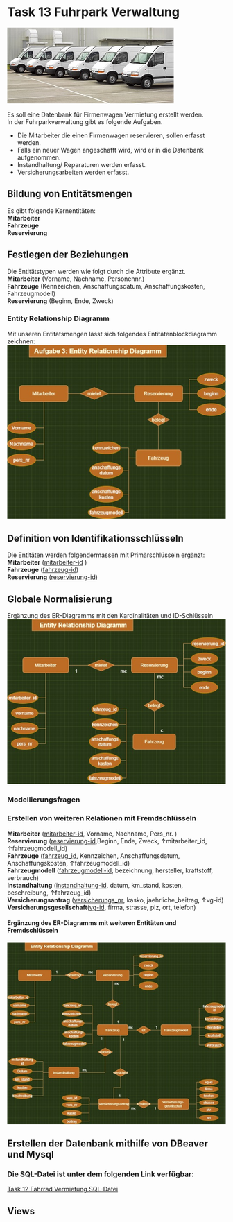 # Task 13 Fuhrpark Verwaltung  
![tast13_fuhrpark](/Bilder/fuhrpark.jpg)  

Es soll eine Datenbank für Firmenwagen Vermietung erstellt werden.  
In der Fuhrparkverwaltung gibt es folgende Aufgaben.
- Die Mitarbeiter die einen Firmenwagen reservieren, sollen erfasst werden.
- Falls ein neuer Wagen angeschafft wird, wird er in die Datenbank aufgenommen.
- Instandhaltung/ Reparaturen werden erfasst.
- Versicherungsarbeiten werden erfasst.  

## Bildung von Entitätsmengen  
Es gibt folgende Kernentitäten:  
**Mitarbeiter**   
**Fahrzeuge**   
**Reservierung**    

## Festlegen der Beziehungen  
Die Entitätstypen werden wie folgt durch die Attribute ergänzt.  
**Mitarbeiter** (Vorname, Nachname, Personennr.)   
**Fahrzeuge** (Kennzeichen, Anschaffungsdatum, Anschaffungskosten, Fahrzeugmodell)   
**Reservierung** (Beginn, Ende, Zweck)  

### Entity Relationship Diagramm
Mit unseren Entitätsmengen lässt sich folgendes Entitätenblockdiagramm zeichnen:  
![task13-erd1](/Bilder/task13_erd.jpg) 

## Definition von Identifikationsschlüsseln
Die Entitäten werden folgendermassen mit Primärschlüsseln ergänzt:    
**Mitarbeiter** (<ins>mitarbeiter-id</ins> )   
**Fahrzeuge** (<ins>fahrzeug-id</ins>)   
**Reservierung** (<ins>reservierung-id</ins>)

## Globale Normalisierung  
Ergänzung des ER-Diagramms mit den Kardinalitäten und ID-Schlüsseln
![erd5](/Bilder/task13_erd2.jpg) 

### Modellierungsfragen
### Erstellen von weiteren Relationen mit Fremdschlüsseln  
**Mitarbeiter** (<ins>mitarbeiter-id</ins>, Vorname, Nachname, Pers_nr. )   
**Reservierung** (<ins>reservierung-id</ins>,Beginn, Ende, Zweck, ↑mitarbeiter_id, ↑fahrzeugmodell_id)  
**Fahrzeuge** (<ins>fahrzeug_id</ins>, Kennzeichen, Anschaffungsdatum, Anschaffungskosten, ↑fahrzeugmodell_id)     
**Fahrzeugmodell** (<ins>fahrzeugmodell-id</ins>, bezeichnung, hersteller, kraftstoff, verbrauch)  
**Instandhaltung** (<ins>instandhaltung-id</ins>, datum, km_stand, kosten, beschreibung, ↑fahrzeug_id)  
**Versicherungsantrag** (<ins>versicherungs_nr</ins>, kasko, jaehrliche_beitrag, ↑vg-id) 
**Versicherungsgesellschaft**(<ins>vg-id</ins>, firma, strasse, plz, ort, telefon) 
 
#### Ergänzung des ER-Diagramms mit weiteren Entitäten und Fremdschlüsseln

![task13_erd diagramm ](/Bilder/task13_erd3.jpg) 



## Erstellen der Datenbank mithilfe von DBeaver und Mysql
### Die SQL-Datei ist unter dem folgenden Link verfügbar:    
[Task 12 Fahrrad Vermietung SQL-Datei](/Scripts/Task-12-Fahrrad-Vermietung.sql)

## Views


